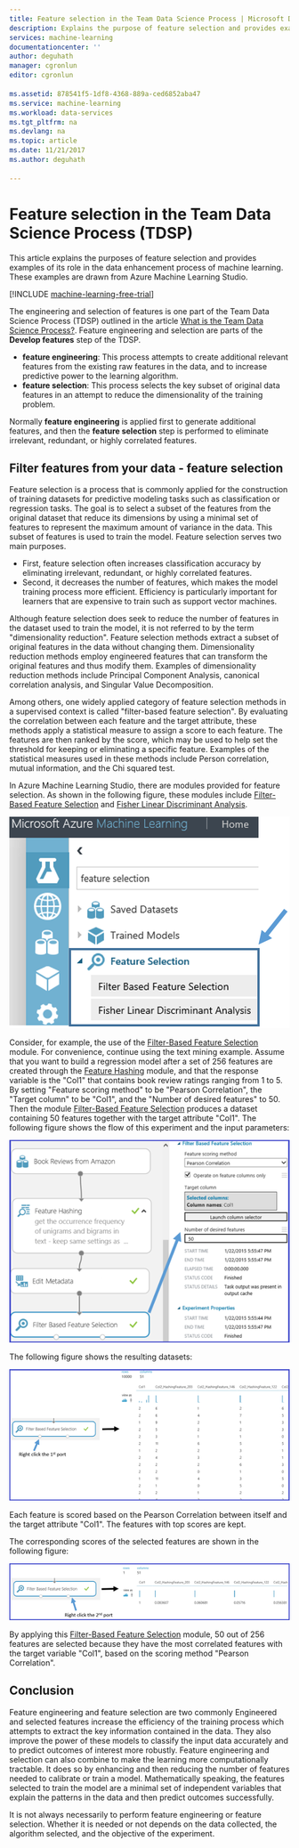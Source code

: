 ```yaml
---
title: Feature selection in the Team Data Science Process | Microsoft Docs
description: Explains the purpose of feature selection and provides examples of their role in the data enhancement process of machine learning.
services: machine-learning
documentationcenter: ''
author: deguhath
manager: cgronlun
editor: cgronlun

ms.assetid: 878541f5-1df8-4368-889a-ced6852aba47
ms.service: machine-learning
ms.workload: data-services
ms.tgt_pltfrm: na
ms.devlang: na
ms.topic: article
ms.date: 11/21/2017
ms.author: deguhath

---
```

# Feature selection in the Team Data Science Process (TDSP)
This article explains the purposes of feature selection and provides examples of its role in the data enhancement process of machine learning. These examples are drawn from Azure Machine Learning Studio. 

[!INCLUDE [machine-learning-free-trial](../../../includes/machine-learning-free-trial.md)]

The engineering and selection of features is one part of the Team Data Science Process (TDSP) outlined in the article [What is the Team Data Science Process?](overview.md). Feature engineering and selection are parts of the **Develop features** step of the TDSP.

* **feature engineering**: This process attempts to create additional relevant features from the existing raw features in the data, and to increase predictive power to the learning algorithm.
* **feature selection**: This process selects the key subset of original data features in an attempt to reduce the dimensionality of the training problem.

Normally **feature engineering** is applied first to generate additional features, and then the **feature selection** step is performed to eliminate irrelevant, redundant, or highly correlated features.

## Filter features from your data - feature selection
Feature selection is a process that is commonly applied for the construction of training datasets for predictive modeling tasks such as classification or regression tasks. The goal is to select a subset of the features from the original dataset that reduce its dimensions by using a minimal set of features to represent the maximum amount of variance in the data. This subset of features is used to train the model. Feature selection serves two main purposes.

* First, feature selection often increases classification accuracy by eliminating irrelevant, redundant, or highly correlated features.
* Second, it decreases the number of features, which makes the model training process more efficient. Efficiency is particularly important for learners that are expensive to train such as support vector machines.

Although feature selection does seek to reduce the number of features in the dataset used to train the model, it is not referred to by the term "dimensionality reduction". Feature selection methods extract a subset of original features in the data without changing them.  Dimensionality reduction methods employ engineered features that can transform the original features and thus modify them. Examples of dimensionality reduction methods include Principal Component Analysis, canonical correlation analysis, and Singular Value Decomposition.

Among others, one widely applied category of feature selection methods in a supervised context is called "filter-based feature selection". By evaluating the correlation between each feature and the target attribute, these methods apply a statistical measure to assign a score to each feature. The features are then ranked by the score, which may be used to help set the threshold for keeping or eliminating a specific feature. Examples of the statistical measures used in these methods include Person correlation, mutual information, and the Chi squared test.

In Azure Machine Learning Studio, there are modules provided for feature selection. As shown in the following figure, these modules include [Filter-Based Feature Selection][filter-based-feature-selection] and [Fisher Linear Discriminant Analysis][fisher-linear-discriminant-analysis].

![Feature selection example](./media/select-features/feature-Selection.png)

Consider, for example, the use of the [Filter-Based Feature Selection][filter-based-feature-selection] module. For convenience, continue using the text mining example. Assume that you want to build a regression model after a set of 256 features are created through the [Feature Hashing][feature-hashing] module, and that the response variable is the "Col1" that contains book review ratings ranging from 1 to 5. By setting "Feature scoring method" to be "Pearson Correlation", the "Target column" to be "Col1", and the "Number of desired features" to 50. Then the module [Filter-Based Feature Selection][filter-based-feature-selection] produces a dataset containing 50 features together with the target attribute "Col1". The following figure shows the flow of this experiment and the input parameters:

![Feature selection example](./media/select-features/feature-Selection1.png)

The following figure shows the resulting datasets:

![Feature selection example](./media/select-features/feature-Selection2.png)

Each feature is scored based on the Pearson Correlation between itself and the target attribute "Col1". The features with top scores are kept.

The corresponding scores of the selected features are shown in the following figure:

![Feature selection example](./media/select-features/feature-Selection3.png)

By applying this [Filter-Based Feature Selection][filter-based-feature-selection] module, 50 out of 256 features are selected because they have the most correlated features with the target variable "Col1", based on the scoring method "Pearson Correlation".

## Conclusion
Feature engineering and feature selection are two commonly Engineered and selected features increase the efficiency of the training process which attempts to extract the key information contained in the data. They also improve the power of these models to classify the input data accurately and to predict outcomes of interest more robustly. Feature engineering and selection can also combine to make the learning more computationally tractable. It does so by enhancing and then reducing the number of features needed to calibrate or train a model. Mathematically speaking, the features selected to train the model are a minimal set of independent variables that explain the patterns in the data and then predict outcomes successfully.

It is not always necessarily to perform feature engineering or feature selection. Whether it is needed or not depends on the data collected, the algorithm selected, and the objective of the experiment.

<!-- Module References -->
[feature-hashing]: https://msdn.microsoft.com/library/azure/c9a82660-2d9c-411d-8122-4d9e0b3ce92a/
[filter-based-feature-selection]: https://msdn.microsoft.com/library/azure/918b356b-045c-412b-aa12-94a1d2dad90f/
[fisher-linear-discriminant-analysis]: https://msdn.microsoft.com/library/azure/dcaab0b2-59ca-4bec-bb66-79fd23540080/

